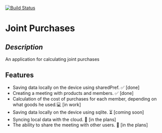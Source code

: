 [![Build Status](https://travis-ci.org/joemccann/dillinger.svg?branch=master)](https://travis-ci.org/joemccann/dillinger)
# Joint Purchases

## _Description_
An application for calculating joint purchases
## Features

- Saving data locally on the device using sharedPref. ✅ [done]
- Creating a meeting with products and members. ✅ [done]
- Calculation of the cost of purchases for each member, depending on what goods he used.💻 [in work]
- Saving data locally on the device using sqlite. ⏳ [coming soon]
- Syncing local data with the cloud. 📆 [in the plans]
- The ability to share the meeting with other users. 📆 [in the plans]